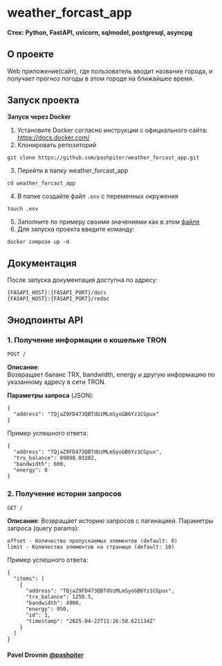 # weather_forcast_app

#### Стек: Python, FastAPI, uvicorn, sqlmodel, postgresql, asyncpg

## О проекте
Web приложение(сайт), где пользователь вводит название города, и получает прогноз погоды в этом городе на ближайшее время.


## Запуск проекта

<summary><b>Запуск через Docker</b></summary>

1. Установите Docker согласно инструкции с официального сайта: https://docs.docker.com/
2. Клонировать репозиторий
```
git clone https://github.com/pashpiter/weather_forcast_app.git
```
3. Перейти в папку weather_forcast_app
```
cd weather_forcast_app
```
4. В папке создайте файл `.env` с переменных окружения
```
touch .env
```
5. Заполните по примеру своими значениями как в этом [файле](example.env)
6. Для запуска проекта введите команду:
```
docker compose up -d
```

## Документация
После запуска документация доступна по адресу:
```
{FASAPI_HOST}:{FASAPI_PORT}/docs
{FASAPI_HOST}:{FASAPI_PORT}/redoc
```

## Энодпоинты API
### 1. Получение информации о кошельке TRON
`POST /`

**Описание**:  
Возвращает баланс TRX, bandwidth, energy и другую информацию по указанному адресу в сети TRON.

**Параметры запроса** (JSON):
```
{
  "address": "TQjaZ9FD473QBTdUzMLmSyoGB6Yz1CGpux"
}
```
Пример успешного ответа:
```
{
  "address": "TQjaZ9FD473QBTdUzMLmSyoGB6Yz1CGpux",
  "trx_balance": 89898.03202,
  "bandwidth": 600,
  "energy": 0
}
```
### 2. Получение истории запросов
`GET /`

**Описание**: 
Возвращает историю запросов с пагинацией.
Параметры запроса (query params):
```
offset - Количество пропускаемых элементов (default: 0)
limit - Количество элементов на странице (default: 10)
```
Пример успешного ответа:
```
{
  "items": [
    {
      "address": "TQjaZ9FD473QBTdUzMLmSyoGB6Yz1CGpux",
      "trx_balance": 1250.5,
      "bandwidth": 4900,
      "energy": 950,
      "id": 1,
      "timestamp": "2025-04-22T11:26:50.621134Z"
    }
  ]
}
```
#### Pavel Drovnin [@pashpiter](http://t.me/pashpiter)